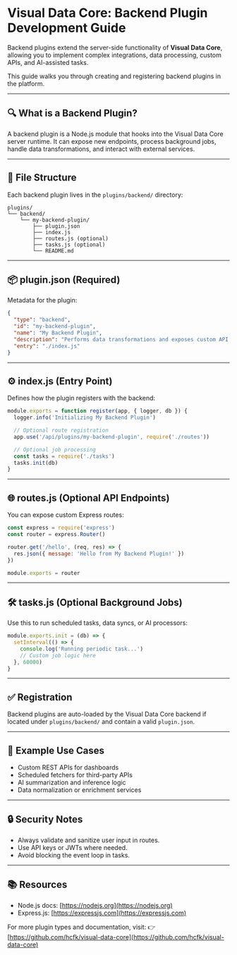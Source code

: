 # Visual Data Core: Backend Plugin Development Guide

Backend plugins extend the server-side functionality of **Visual Data Core**, allowing you to implement complex integrations, data processing, custom APIs, and AI-assisted tasks.

This guide walks you through creating and registering backend plugins in the platform.

---

## 🔍 What is a Backend Plugin?
A backend plugin is a Node.js module that hooks into the Visual Data Core server runtime. It can expose new endpoints, process background jobs, handle data transformations, and interact with external services.

---

## 📁 File Structure
Each backend plugin lives in the `plugins/backend/` directory:

```
plugins/
└── backend/
    └── my-backend-plugin/
        ├── plugin.json
        ├── index.js
        ├── routes.js (optional)
        ├── tasks.js (optional)
        └── README.md
```

---

## 📦 plugin.json (Required)
Metadata for the plugin:

```json
{
  "type": "backend",
  "id": "my-backend-plugin",
  "name": "My Backend Plugin",
  "description": "Performs data transformations and exposes custom API routes.",
  "entry": "./index.js"
}
```

---

## ⚙️ index.js (Entry Point)
Defines how the plugin registers with the backend:

```js
module.exports = function register(app, { logger, db }) {
  logger.info('Initializing My Backend Plugin')

  // Optional route registration
  app.use('/api/plugins/my-backend-plugin', require('./routes'))

  // Optional job processing
  const tasks = require('./tasks')
  tasks.init(db)
}
```

---

## 🌐 routes.js (Optional API Endpoints)
You can expose custom Express routes:

```js
const express = require('express')
const router = express.Router()

router.get('/hello', (req, res) => {
  res.json({ message: 'Hello from My Backend Plugin!' })
})

module.exports = router
```

---

## 🛠️ tasks.js (Optional Background Jobs)
Use this to run scheduled tasks, data syncs, or AI processors:

```js
module.exports.init = (db) => {
  setInterval(() => {
    console.log('Running periodic task...')
    // Custom job logic here
  }, 60000)
}
```

---

## ✅ Registration
Backend plugins are auto-loaded by the Visual Data Core backend if located under `plugins/backend/` and contain a valid `plugin.json`.

---

## 🚀 Example Use Cases
- Custom REST APIs for dashboards
- Scheduled fetchers for third-party APIs
- AI summarization and inference logic
- Data normalization or enrichment services

---

## 🔒 Security Notes
- Always validate and sanitize user input in routes.
- Use API keys or JWTs where needed.
- Avoid blocking the event loop in tasks.

---

## 📚 Resources
- Node.js docs: [https://nodejs.org](https://nodejs.org)
- Express.js: [https://expressjs.com](https://expressjs.com)

For more plugin types and documentation, visit:
👉 [https://github.com/hcfk/visual-data-core](https://github.com/hcfk/visual-data-core)

